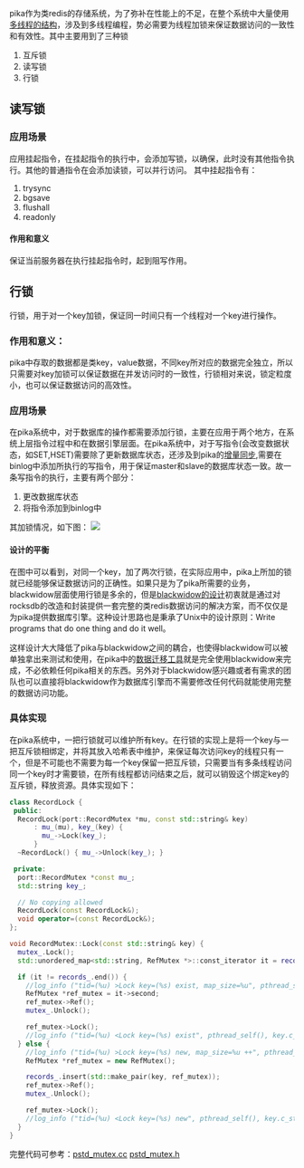      
pika作为类redis的存储系统，为了弥补在性能上的不足，在整个系统中大量使用[多线程的结构](https://github.com/Qihoo360/pika/wiki/pika-%E7%BA%BF%E7%A8%8B%E6%A8%A1%E5%9E%8B)，涉及到多线程编程，势必需要为线程加锁来保证数据访问的一致性和有效性。其中主要用到了三种锁

1. 互斥锁
1. 读写锁
2. 行锁

## 读写锁
### 应用场景
应用挂起指令，在挂起指令的执行中，会添加写锁，以确保，此时没有其他指令执行。其他的普通指令在会添加读锁，可以并行访问。
其中挂起指令有：
1. trysync
2. bgsave
3. flushall
4. readonly

#### 作用和意义
保证当前服务器在执行挂起指令时，起到阻写作用。

## 行锁
行锁，用于对一个key加锁，保证同一时间只有一个线程对一个key进行操作。

### 作用和意义：
pika中存取的数据都是类key，value数据，不同key所对应的数据完全独立，所以只需要对key加锁可以保证数据在并发访问时的一致性，行锁相对来说，锁定粒度小，也可以保证数据访问的高效性。

### 应用场景
在pika系统中，对于数据库的操作都需要添加行锁，主要在应用于两个地方，在系统上层指令过程中和在数据引擎层面。在pika系统中，对于写指令(会改变数据状态，如SET,HSET)需要除了更新数据库状态，还涉及到pika的[增量同步](https://github.com/Qihoo360/pika/wiki/pika-%E4%B8%BB%E4%BB%8E%E5%90%8C%E6%AD%A5%E5%8A%9F%E8%83%BD),需要在binlog中添加所执行的写指令，用于保证master和slave的数据库状态一致。故一条写指令的执行，主要有两个部分：

1. 更改数据库状态
2. 将指令添加到binlog中

其加锁情况，如下图：
![](http://ww4.sinaimg.cn/large/c2cd4307jw1f6no7d5557j20fa0ma74x.jpg)

#### 设计的平衡
在图中可以看到，对同一个key，加了两次行锁，在实际应用中，pika上所加的锁就已经能够保证数据访问的正确性。如果只是为了pika所需要的业务，blackwidow层面使用行锁是多余的，但是[blackwidow的设计](https://github.com/Qihoo360/pika/wiki/pika-blackwidow引擎数据存储格式)初衷就是通过对rocksdb的改造和封装提供一套完整的类redis数据访问的解决方案，而不仅仅是为pika提供数据库引擎。这种设计思路也是秉承了Unix中的设计原则：Write programs that do one thing and do it well。

这样设计大大降低了pika与blackwidow之间的耦合，也使得blackwidow可以被单独拿出来测试和使用，在pika中的[数据迁移工具](https://github.com/Qihoo360/pika/wiki/pika%E5%88%B0redis%E8%BF%81%E7%A7%BB%E5%B7%A5%E5%85%B7)就是完全使用blackwidow来完成，不必依赖任何pika相关的东西。另外对于blackwidow感兴趣或者有需求的团队也可以直接将blackwidow作为数据库引擎而不需要修改任何代码就能使用完整的数据访问功能。


### 具体实现
在pika系统中，一把行锁就可以维护所有key。在行锁的实现上是将一个key与一把互斥锁相绑定，并将其放入哈希表中维护，来保证每次访问key的线程只有一个，但是不可能也不需要为每一个key保留一把互斥锁，只需要当有多条线程访问同一个key时才需要锁，在所有线程都访问结束之后，就可以销毁这个绑定key的互斥锁，释放资源。具体实现如下：
``` C++
class RecordLock {
 public:
  RecordLock(port::RecordMutex *mu, const std::string& key)
      : mu_(mu), key_(key) {
        mu_->Lock(key_);
      }
  ~RecordLock() { mu_->Unlock(key_); }

 private:
  port::RecordMutex *const mu_;
  std::string key_;

  // No copying allowed
  RecordLock(const RecordLock&);
  void operator=(const RecordLock&);
};

void RecordMutex::Lock(const std::string& key) {
  mutex_.Lock();
  std::unordered_map<std::string, RefMutex *>::const_iterator it = records_.find(key);

  if (it != records_.end()) {
    //log_info ("tid=(%u) >Lock key=(%s) exist, map_size=%u", pthread_self(), key.c_str(), records_.size());
    RefMutex *ref_mutex = it->second;
    ref_mutex->Ref();
    mutex_.Unlock();

    ref_mutex->Lock();
    //log_info ("tid=(%u) <Lock key=(%s) exist", pthread_self(), key.c_str());
  } else {
    //log_info ("tid=(%u) >Lock key=(%s) new, map_size=%u ++", pthread_self(), key.c_str(), records_.size());
    RefMutex *ref_mutex = new RefMutex();

    records_.insert(std::make_pair(key, ref_mutex));
    ref_mutex->Ref();
    mutex_.Unlock();

    ref_mutex->Lock();
    //log_info ("tid=(%u) <Lock key=(%s) new", pthread_self(), key.c_str());
  }
}

```
完整代码可参考：[pstd_mutex.cc](https://github.com/OpenAtomFoundation/pika/blob/unstable/src/pstd/src/pstd_mutex.cc) [pstd_mutex.h](https://github.com/OpenAtomFoundation/pika/blob/unstable/src/pstd/include/pstd_mutex.h)
